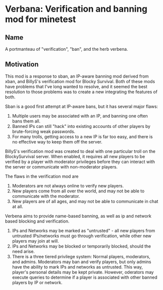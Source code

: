 Verbana: Verification and banning mod for minetest
==================================================

Name
----
A portmanteau of "verification", "ban", and the herb verbena.

Motivation
----------

This mod is a response to sban, an IP-aware banning mod derived from xban,
and BillyS's verification mod for Blocky Survival. Both of these mods have
problems that I've long wanted to resolve, and it seemed the best resolution
to those problems was to create a new integrating the features of both.

Sban is a good first attempt at IP-aware bans, but it has several major flaws:
1. Multiple users may be associated with an IP, and banning one often bans
   them all.
2. Banned IPs can still "hack" into existing accounts of other players by
   brute-forcing weak passwords.
3. For many trolls, getting access to a new IP is far too easy, and there is no
   effective way to keep them off the server.

BillyS's verification mod was created to deal with one particular troll on
the BlockySurvival server. When enabled, it requires all new players to be
verified by a player with moderator privileges before they can interact with
the server or communicate with non-moderator players.

The flaws in the verification mod are
1. Moderators are not always online to verify new players.
2. New players come from all over the world, and may not be able to communicate
   with the moderator.
3. New players are of all ages, and may not be able to communicate in chat at
   all.

Verbena aims to provide name-based banning, as well as ip and network based
blocking and verification.
1. IPs and Networks may be marked as "untrusted" - all new players from
   untrusted IPs/networks must go through verification, while other new
   players may join at will.
2. IPs and Networks may be blocked or temporarily blocked, should the need
   arise.
3. There is a three tiered privilege system: Normal players, moderators,
   and admins. Moderators may ban and verify players, but only admins have
   the ability to mark IPs and networks as untrusted. This way, player's
   personal details may be kept private. However, oderators may execute queries
   to determine if a player is associated with other banned players by IP or
   network.
